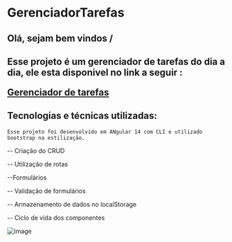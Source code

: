# GerenciadorTarefas

<h2> Olá, sejam bem vindos /<h2>

Esse projeto é um gerenciador de tarefas do dia a dia, ele esta disponivel no link a seguir :

 [Gerenciador de tarefas](https://gerenciador-de-tarefas-angular.vercel.app/tarefas/listar) 

## Tecnologias e técnicas utilizadas:

`Esse projeto foi desenvolvido em ANgular 14 com CLI e utilizado bootstrap na estilização. `

--  Criação do CRUD

-- Utilização  de rotas

--Formulários

-- Validação de formulários

-- Armazenamento de dados no localStorage

-- Ciclo de   vida dos componentes


![image](https://user-images.githubusercontent.com/103765356/233845192-b6e123c0-6677-437a-b329-d83209d9ec47.png)
